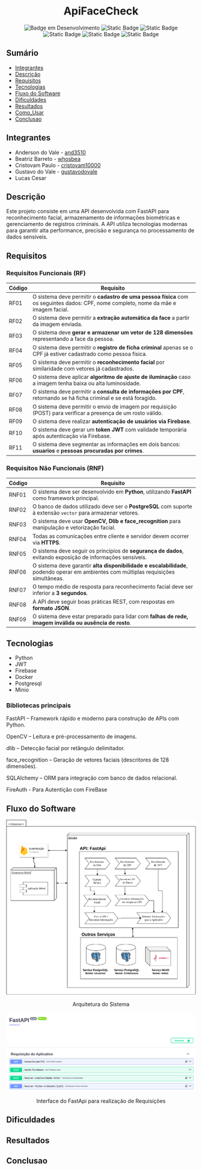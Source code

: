 <h1 align="center"> ApiFaceCheck </h1>

<div align="center">

![Badge em Desenvolvimento](http://img.shields.io/static/v1?label=STATUS&message=EM%20DESENVOLVIMENTO&color=GREEN&style=for-the-badge)
![Static Badge](https://img.shields.io/badge/python-gray?style=for-the-badge&logo=python&logoColor=yellow)
![Static Badge](https://img.shields.io/badge/minio-purple?style=for-the-badge&logo=minio&logoColor=white)
![Static Badge](https://img.shields.io/badge/postgresql-blue?style=for-the-badge&logo=postgresql&logoColor=white)
![Static Badge](https://img.shields.io/badge/docker-blue?style=for-the-badge&logo=docker&logoColor=white)
![Static Badge](https://img.shields.io/badge/firebase-red?style=for-the-badge&logo=firebase&logoColor=yellow)

  
</div>

## Sumário

* [Integrantes](#integrantes)
* [Descrição](#descrição)
* [Requisitos](#requisitos)
* [Tecnologias](#tecnologias)
* [Fluxo do Software](#fluxo-do-software)
* [Dificuldades](#dificuldades)
* [Resultados](#resultados)
* [Como_Usar](#como_usar)
* [Conclusao](#conclusao)


## Integrantes

- Anderson do Vale - [and3510](https://github.com/and3510) 
- Beatriz Barreto - [whosbea](https://github.com/whosbea)
- Cristovam Paulo - [cristovam10000](https://github.com/cristovam10000)
- Gustavo do Vale - [gustavodovale](https://github.com/gustavodovale)
- Lucas Cesar

## Descrição

Este projeto consiste em uma API desenvolvida com FastAPI para reconhecimento facial, armazenamento de informações biométricas e gerenciamento de registros criminais. A API utiliza tecnologias modernas para garantir alta performance, precisão e segurança no processamento de dados sensíveis.


## Requisitos

### Requisitos Funcionais (RF)

| Código | Requisito |
|--------|-----------|
| RF01 | O sistema deve permitir o **cadastro de uma pessoa física** com os seguintes dados: CPF, nome completo, nome da mãe e imagem facial. |
| RF02 | O sistema deve permitir a **extração automática da face** a partir da imagem enviada. |
| RF03 | O sistema deve **gerar e armazenar um vetor de 128 dimensões** representando a face da pessoa. |
| RF04 | O sistema deve permitir o **registro de ficha criminal** apenas se o CPF já estiver cadastrado como pessoa física. |
| RF05 | O sistema deve permitir o **reconhecimento facial** por similaridade com vetores já cadastrados. |
| RF06 | O sistema deve aplicar **algoritmo de ajuste de iluminação** caso a imagem tenha baixa ou alta luminosidade. |
| RF07 | O sistema deve permitir a **consulta de informações por CPF**, retornando se há ficha criminal e se está foragido. |
| RF08 | O sistema deve permitir o envio de imagem por requisição (POST) para verificar a presença de um rosto válido. |
| RF09 | O sistema deve realizar **autenticação de usuários via Firebase**. |
| RF10 | O sistema deve gerar um **token JWT** com validade temporária após autenticação via Firebase. |
| RF11 | O sistema deve segmentar as informações em dois bancos: **usuarios** e **pessoas procuradas por crimes**. |


### Requisitos Não Funcionais (RNF)

| Código | Requisito |
|--------|-----------|
| RNF01 | O sistema deve ser desenvolvido em **Python**, utilizando **FastAPI** como framework principal. |
| RNF02 | O banco de dados utilizado deve ser o **PostgreSQL** com suporte à extensão `vector` para armazenar vetores. |
| RNF03 | O sistema deve usar **OpenCV, Dlib e face_recognition** para manipulação e vetorização facial. |
| RNF04 | Todas as comunicações entre cliente e servidor devem ocorrer via **HTTPS**. |
| RNF05 | O sistema deve seguir os princípios de **segurança de dados**, evitando exposição de informações sensíveis. |
| RNF06 | O sistema deve garantir **alta disponibilidade e escalabilidade**, podendo operar em ambientes com múltiplas requisições simultâneas. |
| RNF07 | O tempo médio de resposta para reconhecimento facial deve ser inferior a **3 segundos**. |
| RNF08 | A API deve seguir boas práticas REST, com respostas em **formato JSON**. |
| RNF09 | O sistema deve estar preparado para lidar com **falhas de rede, imagem inválida ou ausência de rosto**. |

## Tecnologias

- Python
- JWT
- Firebase
- Docker
- Postgresql
- Minio


### Bibliotecas principais
FastAPI – Framework rápido e moderno para construção de APIs com Python.

OpenCV – Leitura e pré-processamento de imagens.

dlib – Detecção facial por retângulo delimitador.

face_recognition – Geração de vetores faciais (descritores de 128 dimensões).

SQLAlchemy – ORM para integração com banco de dados relacional.

FireAuth - Para Autentição com FireBase

## Fluxo do Software

<div align="center"> 


![asd](images/latest.drawio.png)
<p> Arquitetura do Sistema </p>

![asd](images/interface_FastApi.png)
<p> Interface do FastApi para realização de Requisições </p>


</div>



## Dificuldades


## Resultados


## Conclusao


